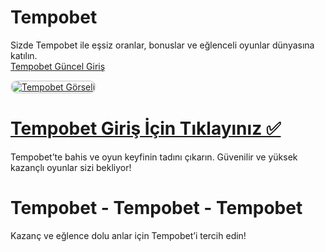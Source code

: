 # Tempobet  
Sizde Tempobet ile eşsiz oranlar, bonuslar ve eğlenceli oyunlar dünyasına katılın.  
<a href="http://www.redly.vip/3A5tsFl" title="Tempobet Güncel Giriş">Tempobet Güncel Giriş</a>  

<a href="http://www.redly.vip/3A5tsFl">
    <img src="https://i.ibb.co/MkY55wf/photo-2025-01-15-16-52-46.jpg" alt="Tempobet Görseli" style="max-width: 100%; border: 2px solid #ddd; border-radius: 10px;">
</a>  

# <a href="http://www.redly.vip/3A5tsFl">Tempobet Giriş İçin Tıklayınız ✅</a>  
Tempobet’te bahis ve oyun keyfinin tadını çıkarın. Güvenilir ve yüksek kazançlı oyunlar sizi bekliyor!  

# Tempobet - Tempobet - Tempobet  
Kazanç ve eğlence dolu anlar için Tempobet’i tercih edin!
